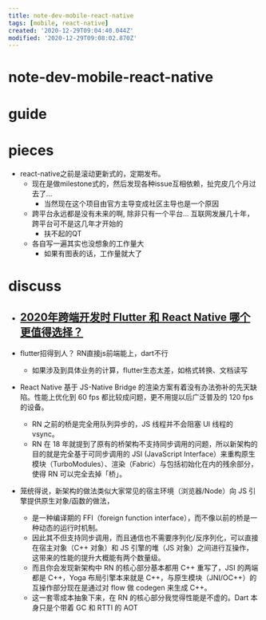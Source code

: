 ```yaml
---
title: note-dev-mobile-react-native
tags: [mobile, react-native]
created: '2020-12-29T09:04:40.044Z'
modified: '2020-12-29T09:08:02.870Z'
---
```


# note-dev-mobile-react-native

# guide

# pieces

- react-native之前是滚动更新式的，定期发布。
  - 现在是做milestone式的，然后发现各种issue互相依赖，扯完皮几个月过去了... 
    - 当然现在这个项目由官方主导变成社区主导也是一个原因
  - 跨平台永远都是没有未来的啊, 除非只有一个平台… 互联网发展几十年，跨平台可不是这几年才开始的
    - 扶不起的QT
  - 各自写一遍其实也没想象的工作量大
    - 如果有图表的话，工作量就大了

# discuss

- ## [2020年跨端开发时 Flutter 和 React Native 哪个更值得选择？](https://www.zhihu.com/question/384934444/answers/updated)

- flutter招得到人？ RN直接js前端能上，dart不行
  - 如果涉及到具体业务的计算，flutter生态太差，如格式转换、文档读写

- React Native 基于 JS-Native Bridge 的渲染方案有着没有办法弥补的先天缺陷。性能上优化到 60 fps 都比较成问题，更不用提以后广泛普及的 120 fps 的设备。
  - RN 之前的桥是完全用队列异步的，JS 线程并不会阻塞 UI 线程的 vsync。
  - RN 在 18 年就提到了原有的桥架构不支持同步调用的问题，所以新架构的目的就是完全基于可同步调用的 JSI (JavaScript Interface）来重构原生模块（TurboModules）、渲染（Fabric）与包括初始化在内的残余部分，使得 RN 可以完全去掉「桥」。
- 笼统得说，新架构的做法类似大家常见的宿主环境（浏览器/Node）向 JS 引擎提供原生对象/函数的做法，
  - 是一种编译期的 FFI（foreign function interface），而不像以前的桥是一种动态的运行时机制。
  - 因此其不但支持同步调用，而且通信也不需要序列化/反序列化，可以直接在宿主对象（C++ 对象）和 JS 引擎的堆（JS 对象）之间进行互操作，这带来的性能的提升大概能有两个数量级。
  - 而且你会发现新架构中 RN 的核心部分基本都用 C++ 重写了，JSI 的两端都是 C++，Yoga 布局引擎本来就是 C++，与原生模块（JNI/OC++）的互操作部分现在是通过对 flow 做 codegen 来生成 C++。
  - 这一套零成本抽象下来，在 RN 的核心部分我觉得性能是不虚的。Dart 本身只是个带着 GC 和 RTTI 的 AOT
